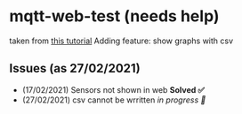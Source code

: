 # mqtt-web-test (needs help)

taken from [this tutorial](https://randomnerdtutorials.com/esp8266-publishing-dht22-readings-with-mqtt-to-raspberry-pi/#more-31752)
Adding feature: show graphs with csv

## Issues (as 27/02/2021)

- (17/02/2021) Sensors not shown in web     **Solved ✅**
- (27/02/2021) csv cannot be wrritten       *in progress 🔄*
